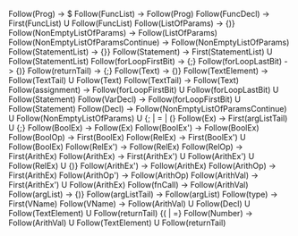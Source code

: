 Follow(Prog) -> $
Follow(FuncList) -> Follow(Prog)
Follow(FuncDecl) -> First(FuncList) U Follow(FuncList)
Follow(ListOfParams) -> {)}
Follow(NonEmptyListOfParams) -> Follow(ListOfParams)
Follow(NonEmptyListOfParamsContinue) -> Follow(NonEmptyListOfParams)
Follow(StatementList) -> {}}
Follow(Statement) -> First(StatementList) U Follow(StatementList)
Follow(forLoopFirstBit) -> {;}
Follow(forLoopLastBit) -> {)}
Follow(returnTail) -> {;}
Follow(Text) -> {)}
Follow(TextElement) -> Follow(TextTail) U Follow(Text)
Follow(TextTail) -> Follow(Text)
Follow(assignment) -> Follow(forLoopFirstBit) U Follow(forLoopLastBit) U Follow(Statement)
Follow(VarDecl) -> Follow(forLoopFirstBit) U Follow(Statement) 
Follow(Decl) -> Follow(NonEmptyListOfParamsContinue) U Follow(NonEmptyListOfParams) U {; | = | (}
Follow(Ex) -> First(argListTail) U {;}
Follow(BoolEx) -> Follow(Ex)
Follow(BoolEx') -> Follow(BoolEx)
Follow(BoolOp) -> First(BoolEx)
Follow(RelEx) -> First(BoolEx') U Follow(BoolEx)
Follow(RelEx') -> Follow(RelEx)
Follow(RelOp) -> First(ArithEx)
Follow(ArithEx) -> First(ArithEx') U Follow(ArithEx') U Follow(RelEx) U {)}
Follow(ArithEx') -> Follow(ArithEx)
Follow(ArithOp) -> First(ArithEx)
Follow(ArithOp') -> Follow(ArithOp)
Follow(ArithVal) -> First(ArithEx') U Follow(ArithEx)
Follow(fnCall) -> Follow(ArithVal)
Follow(argList) -> {)}
Follow(argListTail) -> Follow(argList)
Follow(type) -> First(VName)
Follow(VName) -> Follow(ArithVal) U Follow(Decl) U Follow(TextElement) U Follow(returnTail) {( | =}
Follow(Number) -> Follow(ArithVal) U Follow(TextElement) U Follow(returnTail)